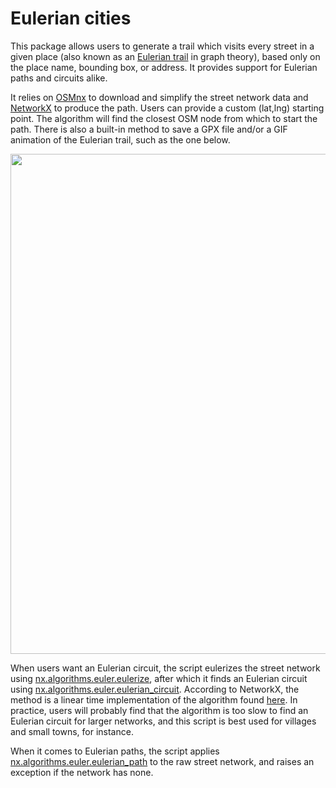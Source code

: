 # Eulerian cities

This package allows users to generate a trail which visits every street in a given place (also known as an [Eulerian trail](https://en.wikipedia.org/wiki/Eulerian_path) in graph theory), based only on the place name, bounding box, or address. It provides support for Eulerian paths and circuits alike.

It relies on [OSMnx](https://github.com/gboeing/osmnx) to download and simplify the street network data and [NetworkX](https://github.com/networkx/networkx) to produce the path. Users can provide a custom (lat,lng) starting point. The algorithm will find the closest OSM node from which to start the path. There is also a built-in method to save a GPX file and/or a GIF animation of the Eulerian trail, such as the one below. 

<p align="center">
  <img src="./examples/data/jonzieux_for_display.gif" width="800"/>
</p>

When users want an Eulerian circuit, the script eulerizes the street network using [nx.algorithms.euler.eulerize](https://networkx.org/documentation/stable/reference/algorithms/generated/networkx.algorithms.euler.eulerize.html), after which it finds an Eulerian circuit using [nx.algorithms.euler.eulerian_circuit](https://networkx.org/documentation/stable/reference/algorithms/generated/networkx.algorithms.euler.eulerian_circuit.html). According to NetworkX, the method is a linear time implementation of the algorithm found [here](https://link.springer.com/article/10.1007/BF01580113). In practice, users will probably find that the algorithm is too slow to find an Eulerian circuit for larger networks, and this script is best used for villages and small towns, for instance.

When it comes to Eulerian paths, the script applies [nx.algorithms.euler.eulerian_path](https://networkx.org/documentation/stable/reference/algorithms/generated/networkx.algorithms.euler.eulerian_path.html) to the raw street network, and raises an exception if the network has none. 
